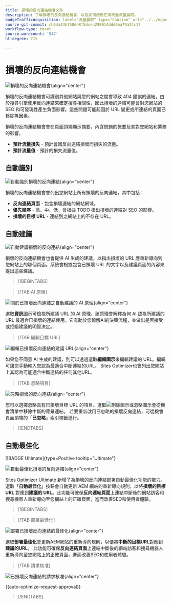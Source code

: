 ```yaml
---
title: 損壞的反向連結機會文件
description: 了解損壞的反向連結機會，以及如何使用它來改進流量贏取。
badgeTrafficAcquisition: label="流量贏取" type="Caution" url="../../opportunity-types/traffic-acquisition.md" tooltip="流量贏取"
source-git-commit: cb64a34b758de8f5dcea298014ddd0ba79a24c17
workflow-type: tm+mt
source-wordcount: '547'
ht-degree: 71%

---
```



# 損壞的反向連結機會

![損壞的反向連結機會](./assets/broken-backlinks/hero.png){align="center"}

損壞的反向連結機會可識別其他網站與您的網站之間會導致 404 錯誤的連結。由於搜尋引擎使用反向連結來確定搜尋相關性，因此損壞的連結可能會對您網站的 SEO 和可發現性產生負面影響。這些問題可能起因於 URL 變更或所連結的頁面已移除等因素。

損壞的反向連結機會會在頁面頂端顯示摘要，內含問題的概要及其對您網站和業務的影響。

* **預計流量損失** - 預計會因反向連結損壞而損失的流量。
* **預計流量值** - 預計的損失流量值。

## 自動識別

![自動識別損壞的反向連結](./assets/broken-backlinks/auto-identify.png){align="center"}

損壞的反向連結機會會列出您網站上所有損壞的反向連結，其中包括：

* **反向連結頁面** - 包含損壞連結的網站網域。
* **優先順序** - 高、中、低，會根據 TODO 指出損壞的連結對 SEO 的影響。
* **損壞的目標 URL** - 連結到之網站上的不存在 URL。

## 自動建議

![自動建議損壞的反向連結](./assets/broken-backlinks/auto-suggest.png){align="center"}

損壞的反向連結機會也會提供 AI 生成的建議，以指出損壞的 URL 應重新導向到您網站上的哪個頁面。系統會根據包含已損壞 URL 的文字以及建議頁面的內容來提出這些建議。


>[!BEGINTABS]

>[!TAB AI 原理]

![關於已損壞反向連結之自動建議的 AI 原理](./assets/broken-backlinks/auto-suggest-ai-rationale.png){align="center"}

選取&#x200B;**資訊**&#x200B;圖示可檢視所建議 URL 的 AI 原理。該原理會解釋為何 AI 認為所建議的 URL 最適合已損壞的連結使用。它有助於您瞭解AI的決策流程，並做出是否接受或拒絕建議的明智決定。

>[!TAB 編輯目標 URL]

![編輯已損壞反向連結的建議 URL](./assets/broken-backlinks/edit-target-url.png){align="center"}

如果您不同意 AI 生成的建議，則可以透過選取&#x200B;**編輯圖示**&#x200B;來編輯建議的 URL。編輯可讓您手動輸入您認為最適合中斷連結的URL。 Sites Optimizer也會列出您網站上其認為可能適合中斷連結的任何其他URL。

>[!TAB 忽略項目]

![忽略損壞的反向連結](./assets/broken-backlinks/ignore.png){align="center"}

您可以選擇忽略具有已損壞目標 URL 的項目。選取![刪除圖示或忽略圖示](https://spectrum.adobe.com/static/icons/ui_18/CrossSize500.svg)會從機會清單中移除中斷的背景連結。 若要重新啟用已忽略的損壞反向連結，可從機會頁面頂端的「**已忽略**」索引標籤進行。

>[!ENDTABS]

## 自動最佳化

[!BADGE Ultimate]{type=Positive tooltip="Ultimate"}

![自動最佳化損壞的反向連結](./assets/broken-backlinks/auto-optimize.png){align="center"}

Sites Optimizer Ultimate 新增了為損壞的反向連結部署自動最佳化功能的能力。選取「**自動最佳化**」按鈕會自動更新 AEM 網站的重新導向規則，以將&#x200B;**損壞的目標 URL** 對應到&#x200B;**建議的 URL**。此功能可確保&#x200B;**反向連結頁面**&#x200B;上連結中斷後的網站訪客和搜尋機器人重新導向至您網站上的正確頁面，進而改善SEO和使用者體驗。

>[!BEGINTABS]

>[!TAB 部署最佳化]

![部署已損壞反向連結的最佳化](./assets/broken-backlinks/deploy-optimization.png){align="center"}

選取&#x200B;**部署最佳化**&#x200B;會更新AEM網站的重新導向規則，以便將&#x200B;**中斷的目標URL**&#x200B;對應到&#x200B;**建議的URL**。 此功能可確保&#x200B;**反向連結頁面**&#x200B;上連結中斷後的網站訪客和搜尋機器人重新導向至您網站上的正確頁面，進而改善SEO和使用者體驗。

>[!TAB 請求核准]

![已損壞反向連結的請求核准](./assets/broken-backlinks/request-approval.png){align="center"}

{{auto-optimize-request-approval}}

>[!ENDTABS]
